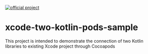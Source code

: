 [![official project](http://jb.gg/badges/official.svg)](https://confluence.jetbrains.com/display/ALL/JetBrains+on+GitHub)

# xcode-two-kotlin-pods-sample
This project is intended to demonstrate the connection of two Kotlin libraries to existing Xcode project through Cocoapods
